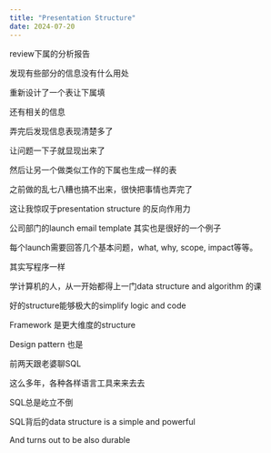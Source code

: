 ```yaml
---
title: "Presentation Structure"
date: 2024-07-20
---
```


review下属的分析报告

发现有些部分的信息没有什么用处

重新设计了一个表让下属填

还有相关的信息

弄完后发现信息表现清楚多了

让问题一下子就显现出来了

然后让另一个做类似工作的下属也生成一样的表

之前做的乱七八糟也搞不出来，很快把事情也弄完了

这让我惊叹于presentation structure 的反向作用力

公司部门的launch email template 其实也是很好的一个例子

每个launch需要回答几个基本问题，what, why, scope, impact等等。

其实写程序一样

学计算机的人，从一开始都得上一门data structure and algorithm 的课

好的structure能够极大的simplify logic and code

Framework 是更大维度的structure

Design pattern 也是

前两天跟老婆聊SQL

这么多年，各种各样语言工具来来去去

SQL总是屹立不倒

SQL背后的data structure is a simple and powerful

And turns out to be also durable
